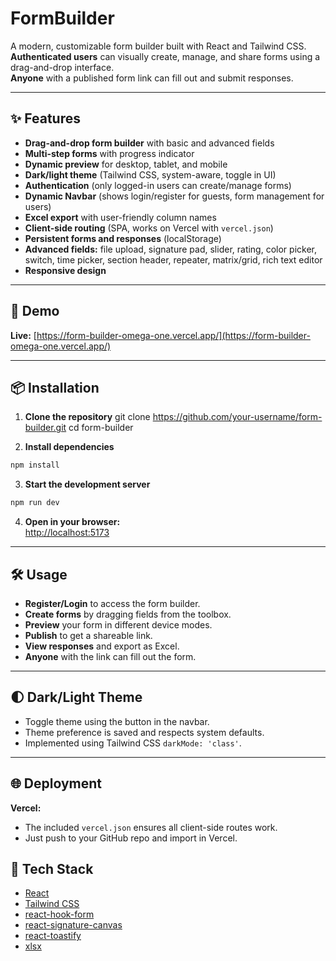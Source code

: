 # FormBuilder

A modern, customizable form builder built with React and Tailwind CSS.  
**Authenticated users** can visually create, manage, and share forms using a drag-and-drop interface.  
**Anyone** with a published form link can fill out and submit responses.

---

## ✨ Features

- **Drag-and-drop form builder** with basic and advanced fields
- **Multi-step forms** with progress indicator
- **Dynamic preview** for desktop, tablet, and mobile
- **Dark/light theme** (Tailwind CSS, system-aware, toggle in UI)
- **Authentication** (only logged-in users can create/manage forms)
- **Dynamic Navbar** (shows login/register for guests, form management for users)
- **Excel export** with user-friendly column names
- **Client-side routing** (SPA, works on Vercel with `vercel.json`)
- **Persistent forms and responses** (localStorage)
- **Advanced fields:** file upload, signature pad, slider, rating, color picker, switch, time picker, section header, repeater, matrix/grid, rich text editor
- **Responsive design**

---

## 🚀 Demo

**Live:** [https://form-builder-omega-one.vercel.app/](https://form-builder-omega-one.vercel.app/)

---

## 📦 Installation

1. **Clone the repository**
git clone https://github.com/your-username/form-builder.git
cd form-builder

2. **Install dependencies**
```bash
npm install
```

3. **Start the development server**
```bash
npm run dev
```

4. **Open in your browser:**  
[http://localhost:5173](http://localhost:5173)

---

## 🛠️ Usage

- **Register/Login** to access the form builder.
- **Create forms** by dragging fields from the toolbox.
- **Preview** your form in different device modes.
- **Publish** to get a shareable link.
- **View responses** and export as Excel.
- **Anyone** with the link can fill out the form.

---

## 🌓 Dark/Light Theme

- Toggle theme using the button in the navbar.
- Theme preference is saved and respects system defaults.
- Implemented using Tailwind CSS `darkMode: 'class'`.

---

## 🌐 Deployment

**Vercel:**  
- The included `vercel.json` ensures all client-side routes work.
- Just push to your GitHub repo and import in Vercel.

## 🧩 Tech Stack

- [React](https://react.dev/)
- [Tailwind CSS](https://tailwindcss.com/)
- [react-hook-form](https://react-hook-form.com/)
- [react-signature-canvas](https://www.npmjs.com/package/react-signature-canvas)
- [react-toastify](https://fkhadra.github.io/react-toastify/)
- [xlsx](https://github.com/SheetJS/sheetjs)